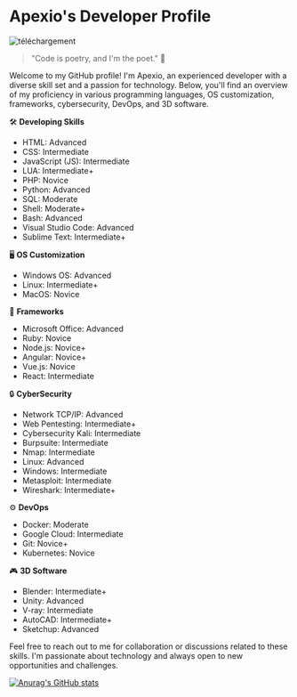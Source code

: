 # Apexio's Developer Profile

![téléchargement](https://github.com/AnonymousApexio/AnonymousApexio/assets/149327582/7b113165-f541-404c-9211-bd3a5929478b)

> "Code is poetry, and I'm the poet." 🚀

Welcome to my GitHub profile! I'm Apexio, an experienced developer with a diverse skill set and a passion for technology. Below, you'll find an overview of my proficiency in various programming languages, OS customization, frameworks, cybersecurity, DevOps, and 3D software.

🛠 **Developing Skills**
- HTML: Advanced
- CSS: Intermediate
- JavaScript (JS): Intermediate
- LUA: Intermediate+
- PHP: Novice
- Python: Advanced
- SQL: Moderate
- Shell: Moderate+
- Bash: Advanced
- Visual Studio Code: Advanced
- Sublime Text: Intermediate+

🖥 **OS Customization**
- Windows OS: Advanced
- Linux: Intermediate+
- MacOS: Novice

🚀 **Frameworks**
- Microsoft Office: Advanced
- Ruby: Novice
- Node.js: Novice+
- Angular: Novice+
- Vue.js: Novice
- React: Intermediate

🔒 **CyberSecurity**
- Network TCP/IP: Advanced
- Web Pentesting: Intermediate+
- Cybersecurity Kali: Intermediate
- Burpsuite: Intermediate
- Nmap: Intermediate
- Linux: Advanced
- Windows: Intermediate
- Metasploit: Intermediate
- Wireshark: Intermediate+

⚙ **DevOps**
- Docker: Moderate
- Google Cloud: Intermediate
- Git: Novice+
- Kubernetes: Novice

🎮 **3D Software**
- Blender: Intermediate+
- Unity: Advanced
- V-ray: Intermediate
- AutoCAD: Intermediate+
- Sketchup: Advanced

Feel free to reach out to me for collaboration or discussions related to these skills. I'm passionate about technology and always open to new opportunities and challenges.

[![Anurag's GitHub stats](https://github-readme-stats.vercel.app/api?username=AnonymousApexio)](https://github.com/anuraghazra/github-readme-stats)
